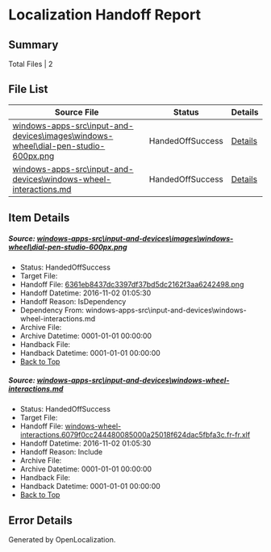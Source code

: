 # <a name='report-top'></a> Localization Handoff Report

## Summary
 Total Files | 2

## File List
 Source File | Status | Details 
 ----------- | ------ | ------- 
 [windows-apps-src\input-and-devices\images\windows-wheel\dial-pen-studio-600px.png](https://cpubwin.visualstudio.com/windows-uwp/_git/windows-uwp/commit/6dc876d2a983bcde6558c8f00691e7b4eb9d66e1?path=windows-apps-src%2Finput-and-devices%2Fimages%2Fwindows-wheel%2Fdial-pen-studio-600px.png&_a=contents) | HandedOffSuccess | [Details](#6361eb8437dc3397df37bd5dc2162f3aa62424984626)
 [windows-apps-src\input-and-devices\windows-wheel-interactions.md](https://cpubwin.visualstudio.com/windows-uwp/_git/windows-uwp/commit/6dc876d2a983bcde6558c8f00691e7b4eb9d66e1?path=windows-apps-src%2Finput-and-devices%2Fwindows-wheel-interactions.md&_a=contents) | HandedOffSuccess | [Details](#ecf70ab3526778f115aad2df06d289b16679e24c4663)

## Item Details
##### <a name='6361eb8437dc3397df37bd5dc2162f3aa62424984626'></a> Source: [windows-apps-src\input-and-devices\images\windows-wheel\dial-pen-studio-600px.png](https://cpubwin.visualstudio.com/windows-uwp/_git/windows-uwp/commit/6dc876d2a983bcde6558c8f00691e7b4eb9d66e1?path=windows-apps-src%2Finput-and-devices%2Fimages%2Fwindows-wheel%2Fdial-pen-studio-600px.png&_a=contents)
* Status: HandedOffSuccess
* Target File: 
* Handoff File: [6361eb8437dc3397df37bd5dc2162f3aa6242498.png](https://cpubwin.visualstudio.com/windows-uwp/_git/WDCLib.handoff/commit/26c108559b63715c01c7591afee1409d85482689?path=ol-handoff%2Fcpubwin%2Fwindows-uwp.fr-fr%2Fmaster%2F6361eb8437dc3397df37bd5dc2162f3aa6242498.png&_a=contents)
* Handoff Datetime: 2016-11-02 01:05:30
* Handoff Reason: IsDependency
* Dependency From: windows-apps-src\input-and-devices\windows-wheel-interactions.md
* Archive File: 
* Archive Datetime: 0001-01-01 00:00:00
* Handback File: 
* Handback Datetime: 0001-01-01 00:00:00
* [Back to Top](#report-top)

##### <a name='ecf70ab3526778f115aad2df06d289b16679e24c4663'></a> Source: [windows-apps-src\input-and-devices\windows-wheel-interactions.md](https://cpubwin.visualstudio.com/windows-uwp/_git/windows-uwp/commit/6dc876d2a983bcde6558c8f00691e7b4eb9d66e1?path=windows-apps-src%2Finput-and-devices%2Fwindows-wheel-interactions.md&_a=contents)
* Status: HandedOffSuccess
* Target File: 
* Handoff File: [windows-wheel-interactions.6079f0cc244480085000a25018f624dac5fbfa3c.fr-fr.xlf](https://cpubwin.visualstudio.com/windows-uwp/_git/WDCLib.handoff/commit/26c108559b63715c01c7591afee1409d85482689?path=ol-handoff%2Fcpubwin%2Fwindows-uwp.fr-fr%2Fmaster%2Fwindows-wheel-interactions.6079f0cc244480085000a25018f624dac5fbfa3c.fr-fr.xlf&_a=contents)
* Handoff Datetime: 2016-11-02 01:05:30
* Handoff Reason: Include
* Archive File: 
* Archive Datetime: 0001-01-01 00:00:00
* Handback File: 
* Handback Datetime: 0001-01-01 00:00:00
* [Back to Top](#report-top)


## Error Details

Generated by OpenLocalization.
